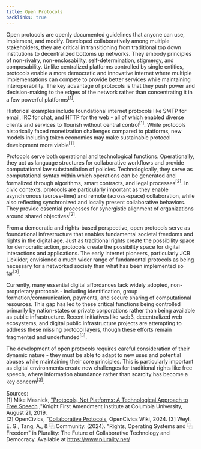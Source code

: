 ```yaml
---
title: Open Protocols
backlinks: true
---
```


Open protocols are openly documented guidelines that anyone can use, implement, and modify. Developed collaboratively among multiple stakeholders, they are critical in transitioning from traditional top down institutions to decentralized bottoms up networks. They embody principles of non-rivalry, non-enclosability, self-determination, stigmergy, and composability. Unlike centralized platforms controlled by single entities, protocols enable a more democratic and innovative internet where multiple implementations can compete to provide better services while maintaining interoperability. The key advantage of protocols is that they push power and decision-making to the edges of the network rather than concentrating it in a few powerful platforms<sup>[1]</sup>.

Historical examples include foundational internet protocols like SMTP for email, IRC for chat, and HTTP for the web - all of which enabled diverse clients and services to flourish without central control<sup>[1]</sup>. While protocols historically faced monetization challenges compared to platforms, new models including token economics may make sustainable protocol development more viable<sup>[1]</sup>. 

Protocols serve both operational and technological functions. Operationally, they act as language structures for collaborative workflows and provide computational law substantiation of policies. Technologically, they serve as computational syntax within which operations can be generated and formalized through algorithms, smart contracts, and legal processes<sup>[2]</sup>. In civic contexts, protocols are particularly important as they enable asynchronous (across-time) and remote (across-space) collaboration, while also reflecting synchronized and locally present collaborative behaviors. They provide essential processes for synergistic alignment of organizations around shared objectives<sup>[2]</sup>.

From a democratic and rights-based perspective, open protocols serve as foundational infrastructure that enables fundamental societal freedoms and rights in the digital age. Just as traditional rights create the possibility space for democratic action, protocols create the possibility space for digital interactions and applications. The early internet pioneers, particularly JCR Licklider, envisioned a much wider range of fundamental protocols as being necessary for a networked society than what has been implemented so far<sup>[3]</sup>.

Currently, many essential digital affordances lack widely adopted, non-proprietary protocols - including identification, group formation/communication, payments, and secure sharing of computational resources. This gap has led to these critical functions being controlled primarily by nation-states or private corporations rather than being available as public infrastructure. Recent initiatives like web3, decentralized web ecosystems, and digital public infrastructure projects are attempting to address these missing protocol layers, though these efforts remain fragmented and underfunded<sup>[3]</sup>.

The development of open protocols requires careful consideration of their dynamic nature - they must be able to adapt to new uses and potential abuses while maintaining their core principles. This is particularly important as digital environments create new challenges for traditional rights like free speech, where information abundance rather than scarcity has become a key concern<sup>[3]</sup>.

Sources:<br/>
[1] Mike Masnick, <a href="https://knightcolumbia.org/content/protocols-not-platforms-a-technological-approach-to-free-speech" target="_blank">"Protocols, Not Platforms: A Technological Approach to Free Speech</a> ,"Knight First Amendment Institute at Columbia University, August 21, 2019.<br/>
[2] OpenCivics, "<a href="https://knightcolumbia.org/content/protocols-not-platforms-a-technological-approach-to-free-speech" target="_blank">Collaborative Protocols</a>, OpenCivics Wiki, 2024.
[3] Weyl, E. G., Tang, A., & ⿻ Community. (2024). "Rights, Operating Systems and ⿻ Freedom" in Plurality: The Future of Collaborative Technology and Democracy. Available at https://www.plurality.net/